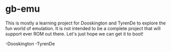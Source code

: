 # gb-emu

This is mostly a learning project for Dooskington and TyrenDe to explore the fun world of emulation.  It is not intended to be a complete project that will support ever ROM out there.  Let's just hope we can get it to boot!

-Dooskington
-TyrenDe

